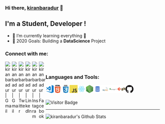 ### Hi there, [kiranbaradur](https://github.com/kiranbaradur/) 👋

## I'm a Student, Developer !
- 🌱 I’m currently learning everything 🤣
- 🥅 2020 Goals: Building a **DataScience** Project

### Connect with me:

[<img align="left" alt="kiranbaradur | Gmail" width="22px" src="https://cdn.jsdelivr.net/npm/simple-icons@3.4.0/icons/gmail.svg" />][gmail]
[<img align="left" alt="kiranbaradur | Gmail" width="22px" src="https://cdn.jsdelivr.net/npm/simple-icons@3.4.0/icons/whatsapp.svg" />][whatsapp]
[<img align="left" alt="kiranbaradur | Twitter" width="22px" src="https://cdn.jsdelivr.net/npm/simple-icons@3.4.0/icons/twitter.svg" />][twitter]
[<img align="left" alt="kiranbaradur | LinkedIn" width="22px" src="https://cdn.jsdelivr.net/npm/simple-icons@v3/icons/linkedin.svg" />][linkedin]
[<img align="left" alt="kiranbaradur | Instagram" width="22px" src="https://cdn.jsdelivr.net/npm/simple-icons@v3/icons/instagram.svg" />][instagram]
[<img align="left" alt="kiranbaradur | Facebook" width="22px" src="https://cdn.jsdelivr.net/npm/simple-icons@v3/icons/facebook.svg" />][facebook]

<br />

### Languages and Tools:

[<img align="left" alt="Visual Studio Code" width="26px" src="https://raw.githubusercontent.com/github/explore/80688e429a7d4ef2fca1e82350fe8e3517d3494d/topics/visual-studio-code/visual-studio-code.png" />][vscode]
[<img align="left" alt="HTML5" width="26px" src="https://raw.githubusercontent.com/github/explore/80688e429a7d4ef2fca1e82350fe8e3517d3494d/topics/html/html.png" />][html]
[<img align="left" alt="CSS3" width="26px" src="https://raw.githubusercontent.com/github/explore/80688e429a7d4ef2fca1e82350fe8e3517d3494d/topics/css/css.png" />][css]
[<img align="left" alt="JavaScript" width="26px" src="https://raw.githubusercontent.com/github/explore/80688e429a7d4ef2fca1e82350fe8e3517d3494d/topics/javascript/javascript.png" />][js]
[<img align="left" alt="React" width="26px" src="https://raw.githubusercontent.com/github/explore/80688e429a7d4ef2fca1e82350fe8e3517d3494d/topics/react/react.png" />][reactjs]
[<img align="left" alt="Node.js" width="26px" src="https://raw.githubusercontent.com/github/explore/80688e429a7d4ef2fca1e82350fe8e3517d3494d/topics/nodejs/nodejs.png" />][nodejs]
[<img align="left" alt="SQL" width="26px" src="https://raw.githubusercontent.com/github/explore/80688e429a7d4ef2fca1e82350fe8e3517d3494d/topics/sql/sql.png" />][sql]
[<img align="left" alt="MySQL" width="26px" src="https://raw.githubusercontent.com/github/explore/80688e429a7d4ef2fca1e82350fe8e3517d3494d/topics/mysql/mysql.png" />][mysql]
[<img align="left" alt="MongoDB" width="26px" src="https://raw.githubusercontent.com/github/explore/80688e429a7d4ef2fca1e82350fe8e3517d3494d/topics/mongodb/mongodb.png" />][mongodb]
[<img align="left" alt="Git" width="26px" src="https://raw.githubusercontent.com/github/explore/80688e429a7d4ef2fca1e82350fe8e3517d3494d/topics/git/git.png" />][github]
[<img align="left" alt="GitHub" width="26px" src="https://raw.githubusercontent.com/github/explore/78df643247d429f6cc873026c0622819ad797942/topics/github/github.png" />][github]

<br />
<br />

![Visitor Badge](https://visitor-badge.laobi.icu/badge?page_id=kiranbaradur.kiranbaradur)

---


<img align="left" alt="kiranbaradur's Github Stats" src="https://github-readme-stats.vercel.app/api?username=kiranbaradur&show_icons=true&hide_border=true" />

[kiranbaradur]: https://github.com/kiranbaradur/
[gmail]: mailto:kiranbaradur@gmail.com
[twitter]: https://twitter.com/kiranbaradur
[instagram]: https://instagram.com/kiranbaradur
[linkedin]: https://linkedin.com/in/kiranbaradur
[vscode]: https://code.visualstudio.com/
[html]: https://html.com/
[css]: https://www.w3schools.com/css/
[js]: https://www.javascript.com/
[reactjs]: https://reactjs.org/
[nodejs]: https://nodejs.org/en/
[sql]: https://www.w3schools.com/sql/
[MySQL]: https://www.mysql.com/
[MongoDB]: https://docs.mongodb.com/
[github]: https://github.com/
[facebook]: https://www.facebook.com/kiranbaradur
[whatsapp]: https://api.whatsapp.com/send?phone=+919686848985

